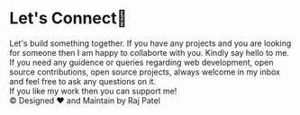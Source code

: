# Let's Connect🚀

<div className="contactInfo">
Let's build something together. If you have any projects and you are looking for someone then I am happy to collaborte with you. Kindly say hello to me. 
</div>

<div className="contactInfo">
If you need any guidence or queries regarding web development, open source contributions, open source projects, always welcome in my inbox and feel free to ask any questions on it.
</div>

<div className="contactInfo">
If you like my work then you can support me! <br/> © Designed ❤️ and Maintain by Raj Patel 
</div>

